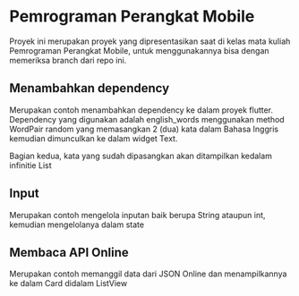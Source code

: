 # Pemrograman Perangkat Mobile

Proyek ini merupakan proyek yang dipresentasikan saat di kelas mata kuliah Pemrograman Perangkat Mobile, untuk menggunakannya bisa dengan memeriksa branch dari repo ini.

## Menambahkan dependency

Merupakan contoh menambahkan dependency ke dalam proyek flutter. Dependency yang digunakan adalah english_words menggunakan method WordPair random yang memasangkan 2 (dua) kata dalam Bahasa Inggris kemudian dimunculkan ke dalam widget Text.

Bagian kedua, kata yang sudah dipasangkan akan ditampilkan kedalam infinitie List

## Input

Merupakan contoh mengelola inputan baik berupa String ataupun int, kemudian mengelolanya dalam state

## Membaca API Online

Merupakan contoh memanggil data dari JSON Online dan menampilkannya ke dalam Card didalam ListView